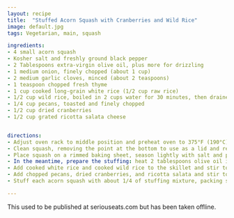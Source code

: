 ```yaml
---
layout: recipe
title:  "Stuffed Acorn Squash with Cranberries and Wild Rice"
image: default.jpg
tags: Vegetarian, main, squash

ingredients: 
- 4 small acorn squash
- Kosher salt and freshly ground black pepper
- 2 Tablespoons extra-virgin olive oil, plus more for drizzling
- 1 medium onion, finely chopped (about 1 cup)
- 2 medium garlic cloves, minced (about 2 teaspoons)
- 1 teaspoon chopped fresh thyme
- 1 cup cooked long-grain white rice (1/2 cup raw rice)
- 1/2 cup wild rice, boiled in 2 cups water for 30 minutes, then drained
- 1/4 cup pecans, toasted and finely chopped
- 1/2 cup dried cranberries
- 1/2 cup grated ricotta salata cheese


directions:
- Adjust oven rack to middle position and preheat oven to 375°F (190°C).
- Clean squash, removing the point at the bottom to use as a lid and removing all seeds and fobers.  
- Place squash on a rimmed baking sheet, season lightly with salt and pepper, and drizzle each squash with 1/2 teaspoon olive oil. Bake for 45 minutes, then remove from oven.
- In the meantime, prepare the stuffing: heat 2 tablespoons olive oil in a large cast iron skillet over medium heat until shimmering. Add onion, garlic and thyme and cook, stirring occasionally, until onion sweats but does not brown, about 4 minutes. 
- Add cooked white rice and cooked wild rice to the skillet and stir to combine. 
- Add chopped pecans, dried cranberries, and ricotta salata and stir to combine. Season to taste with salt and pepper.
- Stuff each acorn squash with about 1/4 of stuffing mixture, packing stuffing into squash cavity and mounding it slightly. Drizzle each squash with 1/2 teaspoon olive oil and bake until squash is tender and stuffing browns slightly, about 40 minutes.

---
```

This used to be published at seriouseats.com but has been taken offline.

